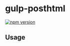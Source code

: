 # gulp-posthtml
[![npm version](https://badge.fury.io/js/gulp-posthtml.svg)](http://badge.fury.io/js/gulp-posthtml)

## Usage

```js

```
